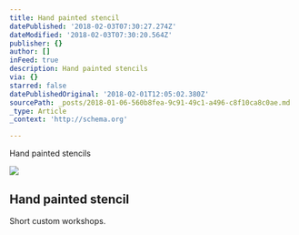 ```yaml
---
title: Hand painted stencil
datePublished: '2018-02-03T07:30:27.274Z'
dateModified: '2018-02-03T07:30:20.564Z'
publisher: {}
author: []
inFeed: true
description: Hand painted stencils
via: {}
starred: false
datePublishedOriginal: '2018-02-01T12:05:02.380Z'
sourcePath: _posts/2018-01-06-560b8fea-9c91-49c1-a496-c8f10ca8c0ae.md
_type: Article
_context: 'http://schema.org'

---
```

Hand painted stencils

<article style=""><img src="https://imgflo.herokuapp.com/graph/2b2431f8e7ba7b0/8080dd1bf9f93ea8214b72fab466f0d8/croprotate.jpg?cropheight=4128&amp;cropwidth=3096&amp;degrees=-90&amp;input=https%3A%2F%2Fthe-grid-user-content.s3-us-west-2.amazonaws.com%2Fea1ac8e3-c166-4921-a356-ae52b7c02f07.jpg&amp;x=0&amp;y=0" /><h1>Hand painted stencil</h1></article>

Short custom workshops.